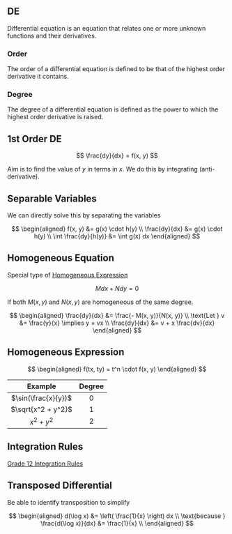 ## DE

Differential equation is an equation that relates one or more unknown functions and their derivatives.

### Order

The order of a differential equation is defined to be that of the highest order derivative it contains.

### Degree

The degree of a differential equation is defined as the power to which the highest order derivative is raised.

## 1st Order DE

$$
\frac{dy}{dx} = f(x, y)
$$

Aim is to find the value of $y$ in terms in $x$. We do this by integrating (anti-derivative).

## Separable Variables

We can directly solve this by separating the variables

$$
\begin{aligned}
f(x, y) &= g(x) \cdot h(y) \\
\frac{dy}{dx} &= g(x) \cdot h(y) \\
\int \frac{dy}{h(y)}  &= \int g(x) dx
\end{aligned}
$$

## Homogeneous Equation

Special type of [Homogeneous Expression](#Homogeneous-Expression)

$$
M dx + N dy = 0
$$

If both $M(x, y)$ and $N(x,y)$ are homogeneous of the same degree.

$$
\begin{aligned}
\frac{dy}{dx} &= \frac{- M(x, y)}{N(x, y)} \\
\text{Let }  v &= \frac{y}{x} \implies y = vx \\
\frac{dy}{dx} &= v + x \frac{dv}{dx}
\end{aligned}
$$

## Homogeneous Expression

$$
\begin{aligned}
f(tx, ty) = t^n \cdot f(x, y)
\end{aligned}
$$

|       Example       | Degree |
| :-----------------: | :----: |
| $\sin(\frac{x}{y})$ |   0    |
| $\sqrt{x^2 + y^2}$  |   1    |
|     $x^2 + y^2$     |   2    |

## Integration Rules

[Grade 12 Integration Rules](../../School/Math/02_Integration.md)

## Transposed Differential

Be able to identify transposition to simplify

$$
\begin{aligned}
d(\log x) &= \left( \frac{1}{x} \right) dx \\
\text{because
 }
\frac{d(\log x)}{dx} &= \frac{1}{x} \\
\end{aligned}
$$

